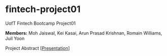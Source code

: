 # fintech-project01
UofT Fintech Bootcamp Project01

**Members:** Moh Jaiswal, Kei Kasai, Arun Prasad Krishnan, Romain Williams, Juil Yoon

Project Abstract [[Presentation](https://docs.google.com/presentation/d/e/2PACX-1vQpqhoqND5ZDTo_8uhrVo5SECL_wze3Q7KL7XBq3krg9yFWrBj1Em7eT8ax1O9k5Radiz0f1VdGi9rI/pub?start=false&loop=false&delayms=3000)]


